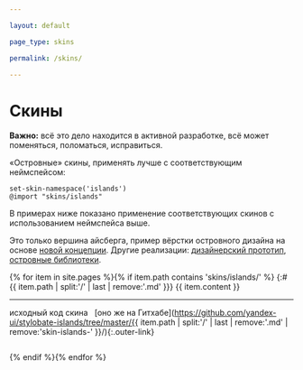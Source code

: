 ```yaml
---

layout: default

page_type: skins

permalink: /skins/

---
```


# Скины

**Важно:** всё это дело находится в активной разработке, всё может поменяться, поломаться, исправиться.

«Островные» скины, применять лучше с соответствующим неймспейсом:

    set-skin-namespace('islands')
    @import "skins/islands"

В примерах ниже показано применение соответствующих скинов с использованием неймспейса выше.

Это только вершина айсберга, пример вёрстки островного дизайна на основе [новой концепции](../). Другие реализации: [дизайнерский прототип](http://islands.yandex-team.ru/pages/blocks.xml), [островные библиотеки](http://clubs.at.yandex-team.ru/lego-dev/replies.xml?item_no=4095).

{% for item in site.pages %}{% if item.path contains 'skins/islands/' %}
{:#{{ item.path | split:'/' | last | remove:'.md' }}}
{{ item.content }}

- - -

<span class="small-pseudo-button js-outer-toggler">исходный код скина</span>  
[оно же на Гитхабе](https://github.com/yandex-ui/stylobate-islands/tree/master/{{ item.path | split:'/' | last | remove:'.md' | remove:'skin-islands-' }}/){:.outer-link}

<pre class="language-styl is-hidden" data-src="islands/{{ item.path | split:'/' | last | remove:'.md' | remove:'skin-islands-' }}/{{ item.path | split:'/' | last | replace:'.md','.styl' }}"></pre>
{% endif %}{% endfor %}

